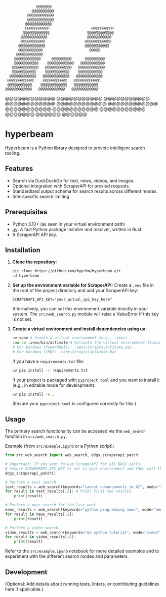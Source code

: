                                                          
                                                         
                  @@@@@@@                                
                @@@@@@@@@@                               
              @@@@@@@@@@@@                               
              @@@@@@@@@@@@                               
             @@@@@@@@@@@@                                
             @@@@@@@@@@@                   @@@@@@@@@@    
            @@@@@@@@@@@@                 @@@@@@@@@@@@    
           @@@@@@@@@@@@                  @@@@@@@@@@@     
           @@@@@@@@@@@                  @@@@@@@@@@@@     
          @@@@@@@@@@@@                  @@@@@@@@@@@      
          @@@@@@@@@@@                     @@@@@          
         @@@@@@@@@@@@                                    
        @@@@@@@@@@@@     @@@@@@@@@      @@@@@@@@@        
        @@@@@@@@@@@    @@@@@@@@@@@@   @@@@@@@@@@@        
       @@@@@@@@@@@@   @@@@@@@@@@@@   @@@@@@@@@@@@        
       @@@@@@@@@@@    @@@@@@@@@@@    @@@@@@@@@@@         
      @@@@@@@@@@@@   @@@@@@@@@@@@   @@@@@@@@@@@@         
     @@@@@@@@@@@@    @@@@@@@@@@@   @@@@@@@@@@@@          
     @@@@@@@@@@@    @@@@@@@@@@@@   @@@@@@@@@@@           
    @@@@@@@@@@@@   @@@@@@@@@@@@   @@@@@@@@@@@@           
   @@@@@@@@@@@@    @@@@@@@@@@@    @@@@@@@@@@@            
   @@@@@@@@@@@@   @@@@@@@@@@@@   @@@@@@@@@@@@            
   @@@@@@@@@@@    @@@@@@@@@@@    @@@@@@@@@@@             
    @@@@@@@         @@@@@@         @@@@@@                
                                                         
                                                                                     

# hyperbeam

Hyperbeam is a Python library designed to provide intelligent search tooling. 

## Features

- Search via DuckDuckGo for text, news, videos, and images.
- Optional integration with ScraperAPI for proxied requests.
- Standardized output schema for search results across different modes.
- Site-specific search limiting.

## Prerequisites

- Python 3.10+ (as seen in your virtual environment path)
- [uv](https://github.com/astral-sh/uv): A fast Python package installer and resolver, written in Rust.
- A ScraperAPI API key.

## Installation

1.  **Clone the repository:**
    ```bash
    git clone https://github.com/hyprbm/hyperbeam.git
    cd hyperbeam
    ```

2.  **Set up the environment variable for ScraperAPI:**
    Create a `.env` file in the root of the project directory and add your ScraperAPI key:
    ```
    SCRAPERAPI_API_KEY="your_actual_api_key_here"
    ```
    Alternatively, you can set this environment variable directly in your system.
    The `src/web_search.py` module will raise a ValueError if this key is not set.

3.  **Create a virtual environment and install dependencies using uv:**
    ```bash
    uv venv # Create a virtual environment (e.g., .venv)
    source .venv/bin/activate # Activate the virtual environment (Linux/macOS)
    # For Windows (PowerShell): .venv\Scripts\Activate.ps1
    # For Windows (CMD): .venv\Scripts\activate.bat
    ```
    If you have a `requirements.txt` file:
    ```bash
    uv pip install -r requirements.txt
    ```
    If your project is packaged with `pyproject.toml` and you want to install it (e.g., in editable mode for development):
    ```bash
    uv pip install -e .
    ```
    (Ensure your `pyproject.toml` is configured correctly for this.)

## Usage

The primary search functionality can be accessed via the `web_search` function in `src/web_search.py`.

Example (from `src/example.ipynb` or a Python script):

```python
from src.web_search import web_search, ddgs_scraperapi_patch

# Important: If you want to use ScraperAPI for all DDGS calls,
# ensure SCRAPERAPI_API_KEY is set in your environment and then call the patch:
ddgs_scraperapi_patch()

# Perform a text search
text_results = web_search(keywords="latest advancements in AI", mode="text")
for result in text_results[:2]: # Print first two results
    print(result)

# Perform a news search for the last week
news_results = web_search(keywords="python programming news", mode="news", timeframe="w")
for result in news_results[:2]:
    print(result)

# Perform a video search
video_results = web_search(keywords="uv python tutorial", mode="video")
for result in video_results[:2]:
    print(result)
```

Refer to the `src/example.ipynb` notebook for more detailed examples and to experiment with the different search modes and parameters.

## Development

(Optional: Add details about running tests, linters, or contributing guidelines here if applicable.)